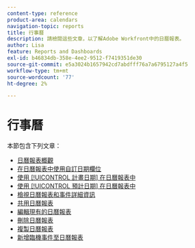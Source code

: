 ```yaml
---
content-type: reference
product-area: calendars
navigation-topic: reports
title: 行事曆
description: 請檢閱這些文章，以了解Adobe Workfront中的日曆報表。
author: Lisa
feature: Reports and Dashboards
exl-id: b46834db-358e-4ee2-9512-f7419351de30
source-git-commit: e5a3024b1657942cd7abdfff76a7a6795127a4f5
workflow-type: tm+mt
source-wordcount: '77'
ht-degree: 2%

---
```


# 行事曆

本節包含下列文章：

* [日曆報表概觀](../../../reports-and-dashboards/reports/calendars/calendar-reports-overview.md)
* [在日曆報表中使用自訂日期欄位](../../../reports-and-dashboards/reports/calendars/use-custom-dates.md)
* [使用 [!UICONTROL 計畫日期] 在日曆報表中](../../../reports-and-dashboards/reports/calendars/use-planned-dates.md)
* [使用 [!UICONTROL 預計日期] 在日曆報表中](../../../reports-and-dashboards/reports/calendars/use-projected-dates.md)
* [檢視日曆報表和事件詳細資訊](../../../reports-and-dashboards/reports/calendars/view-calendar-reports-and-event-details.md)
* [共用日曆報表](../../../reports-and-dashboards/reports/calendars/share-a-calendar-report.md)
* [編輯現有的日曆報表](../../../reports-and-dashboards/reports/calendars/edit-an-existing-calendar-report.md)
* [刪除日曆報表](../../../reports-and-dashboards/reports/calendars/delete-a-calendar-report.md)
* [複製日曆報表](../../../reports-and-dashboards/reports/calendars/copy-a-calendar-report.md)
* [新增臨機事件至日曆報表](../../../reports-and-dashboards/reports/calendars/add-ad-hoc-events.md)
